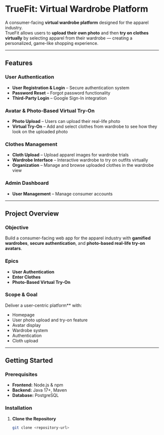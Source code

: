 # TrueFit: Virtual Wardrobe Platform  

A consumer-facing **virtual wardrobe platform** designed for the apparel industry.  
TrueFit allows users to **upload their own photo** and then **try on clothes virtually** by selecting apparel from their wardrobe — creating a personalized, game-like shopping experience.  

---

## Features  

### User Authentication  
- **User Registration & Login** – Secure authentication system  
- **Password Reset** – Forgot password functionality  
- **Third-Party Login** – Google Sign-In integration  

### Avatar & Photo-Based Virtual Try-On  
- **Photo Upload** – Users can upload their real-life photo  
- **Virtual Try-On** – Add and select clothes from wardrobe to see how they look on the uploaded photo   

### Clothes Management  
- **Cloth Upload** – Upload apparel images for wardrobe trials  
- **Wardrobe Interface** – Interactive wardrobe to try on outfits virtually  
- **Organization** – Manage and browse uploaded clothes in the wardrobe view  

### Admin Dashboard  
- **User Management** – Manage consumer accounts   

---

## Project Overview  

### Objective  
Build a consumer-facing web app for the apparel industry with **gamified wardrobes**, **secure authentication**, and **photo-based real-life try-on avatars**.  

### Epics   
- **User Authentication**  
- **Enter Clothes**  
- **Photo-Based Virtual Try-On**  

### Scope & Goal  
Deliver a user-centric platform** with:  
- Homepage  
- User photo upload and try-on feature  
- Avatar display  
- Wardrobe system  
- Authentication  
- Cloth upload  

---

## Getting Started  

### Prerequisites  
- **Frontend:** Node.js & npm  
- **Backend:** Java 17+, Maven  
- **Database:** PostgreSQL  

### Installation  

1. **Clone the Repository**  
   ```bash
   git clone <repository-url>